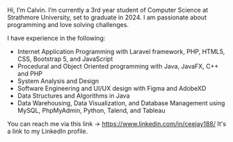 Hi, I’m Calvin. 
I’m currently a 3rd year student of Computer Science at Strathmore University, set to graduate in 2024. 
I am passionate about programming and love solving challenges.

I have experience in the following:
- Internet Application Programming with Laravel framework, PHP, HTML5, CSS, Bootstrap 5, and JavaScript
- Procedural and Object Oriented programming with Java, JavaFX, C++ and PHP
- System Analysis and Design
- Software Engineering and UI/UX design with Figma and AdobeXD
- Data Structures and Algorithms in Java
- Data Warehousing, Data Visualization, and Database Management using MySQL, PhpMyAdmin, Python, Talend, and Tableau

You can reach me via this link ->
https://www.linkedin.com/in/ceejay188/
It's a link to my LinkedIn profile.
